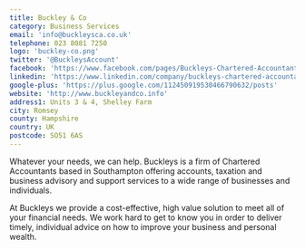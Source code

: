 ```yaml
---
title: Buckley & Co
category: Business Services
email: 'info@buckleysca.co.uk'
telephone: 023 8081 7250
logo: 'buckley-co.png'
twitter: '@BuckleysAccount'
facebook: 'https://www.facebook.com/pages/Buckleys-Chartered-Accountants/137588213085985'
linkedin: 'https://www.linkedin.com/company/buckleys-chartered-accountants'
google-plus: 'https://plus.google.com/112450919530466790632/posts'
website: 'http://www.buckleyandco.info'
address1: Units 3 & 4, Shelley Farm
city: Romsey
county: Hampshire
country: UK
postcode: SO51 6AS
---
```

Whatever your needs, we can help. Buckleys is a firm of Chartered Accountants based in Southampton offering accounts, taxation and business advisory and support services to a wide range of businesses and individuals.

At Buckleys we provide a cost-effective, high value solution to meet all of your financial needs. We work hard to get to know you in order to deliver timely, individual advice on how to improve your business and personal wealth.
